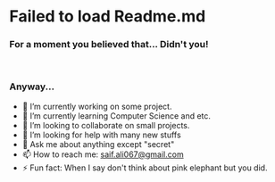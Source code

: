 <div>
<h1>Failed to load Readme.md</h1>
<h3>For a moment you believed that... Didn't you!</h3>
</div>

<br/>

<h3>Anyway...</h3>

- 🔭 I’m currently working on some project.
- 🌱 I’m currently learning Computer Science and etc.
- 👯 I’m looking to collaborate on small projects.
- 🤔 I’m looking for help with many new stuffs
- 💬 Ask me about anything except "secret"
- 📫 How to reach me: saif.ali067@gmail.com
- ⚡ Fun fact: When I say don't think about pink elephant but you did.


